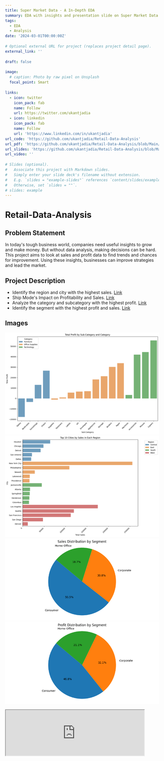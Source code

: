 ```yaml
---
title: Super Market Data - A In-Depth EDA
summary: EDA with insights and presentation slide on Super Market Data 
tags:
  - EDA
  - Analysis
date: '2024-03-01T00:00:00Z'

# Optional external URL for project (replaces project detail page).
external_link: ''

draft: false

image:
  # caption: Photo by raw pixel on Unsplash
  focal_point: Smart

links:
  - icon: twitter
    icon_pack: fab
    name: Follow
    url: https://twitter.com/ukantjadia
  - icon: linkedin
    icon_pack: fab
    name: Follow
    url: 'https://www.linkedin.com/in/ukantjadia' 
url_code: 'https://github.com/ukantjadia/Retail-Data-Analysis'
url_pdf: 'https://github.com/ukantjadia/Retail-Data-Analysis/blob/Main/retail-data-analysis.pdf'
url_slides: 'https://github.com/ukantjadia/Retail-Data-Analysis/blob/Main/retail-data-analysis.pptx'
url_video: ''

# Slides (optional).
#   Associate this project with Markdown slides.
#   Simply enter your slide deck's filename without extension.
#   E.g. `slides = "example-slides"` references `content/slides/example-slides.md`.
#   Otherwise, set `slides = ""`.
# slides: example
---
```


# Retail-Data-Analysis

## Problem Statement
In today's tough business world, companies need useful insights to grow and make money. But without data analysis, making decisions can be hard. This project aims to look at sales and profit data to find trends and chances for improvement. Using these insights, businesses can improve strategies and lead the market.

## Project Description

- Identify the region and city with the highest sales. [Link](#sales-with-region-and-city)
- Ship Mode's Impact on Profitability and Sales. [Link](#ship-mode)
- Analyze the category and subcategory with the highest profit. [Link](#profit-and-category-sub-category)
- Identify the segment with the highest profit and sales. [Link](profit-and-segment)

## Images
![1710550289626](image/index/1710550289626.png)
![1710550303579](image/index/1710550303579.png)
![1710550312211](image/index/1710550312211.png)
![1710550318773](image/index/1710550318773.png)


<div>
  <iframe id="inlineFrameExample"
      title="Inline Frame Example"
      width="90%"
      height="70%"
      src="https://ukant.tech/Retail-Data-Analysis/">
  </iframe>
</div>